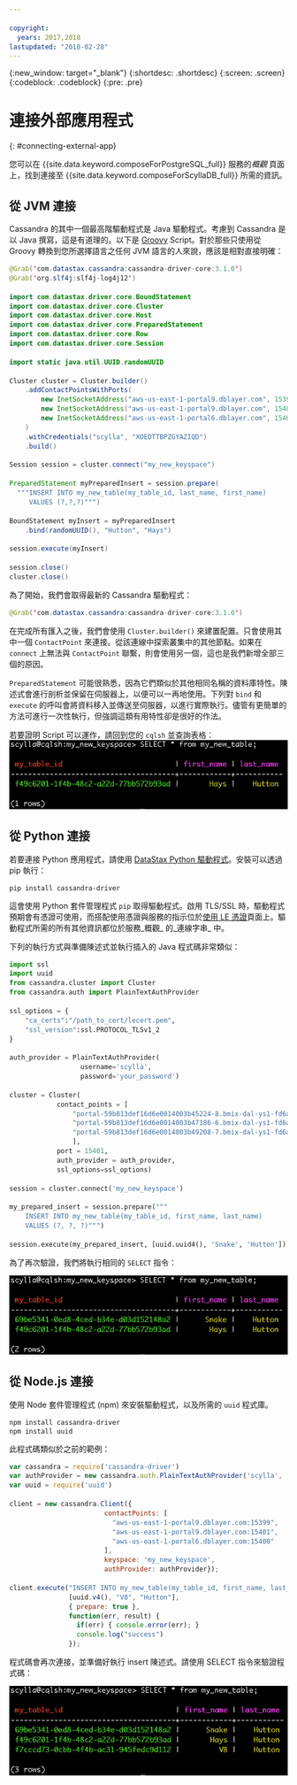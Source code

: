 ```yaml
---

copyright:
  years: 2017,2018
lastupdated: "2018-02-28"
---
```


{:new_window: target="_blank"}
{:shortdesc: .shortdesc}
{:screen: .screen}
{:codeblock: .codeblock}
{:pre: .pre}

# 連接外部應用程式
{: #connecting-external-app}

您可以在 {{site.data.keyword.composeForPostgreSQL_full}} 服務的*概觀* 頁面上，找到連接至 {{site.data.keyword.composeForScyllaDB_full}} 所需的資訊。

## 從 JVM 連接

Cassandra 的其中一個最高階驅動程式是 Java 驅動程式。考慮到 Cassandra 是以 Java 撰寫，這是有道理的。以下是 [Groovy](http://www.groovy-lang.org/documentation.html#gettingstarted) Script。對於那些只使用從 Groovy 轉換到您所選擇語言之任何 JVM 語言的人來說，應該是相對直接明確：

```java
@Grab('com.datastax.cassandra:cassandra-driver-core:3.1.0')
@Grab('org.slf4j:slf4j-log4j12')

import com.datastax.driver.core.BoundStatement
import com.datastax.driver.core.Cluster
import com.datastax.driver.core.Host
import com.datastax.driver.core.PreparedStatement
import com.datastax.driver.core.Row
import com.datastax.driver.core.Session

import static java.util.UUID.randomUUID

Cluster cluster = Cluster.builder()
    .addContactPointsWithPorts(
        new InetSocketAddress("aws-us-east-1-portal9.dblayer.com", 15399 ),
        new InetSocketAddress("aws-us-east-1-portal9.dblayer.com", 15401 ),
        new InetSocketAddress("aws-us-east-1-portal6.dblayer.com", 15400 )
    )
    .withCredentials("scylla", "XOEDTTBPZGYAZIQD")
    .build()

Session session = cluster.connect("my_new_keyspace")

PreparedStatement myPreparedInsert = session.prepare(
  """INSERT INTO my_new_table(my_table_id, last_name, first_name)
     VALUES (?,?,?)""")

BoundStatement myInsert = myPreparedInsert
    .bind(randomUUID(), "Hutton", "Hays")

session.execute(myInsert)

session.close()
cluster.close()
```

為了開始，我們會取得最新的 Cassandra 驅動程式：

```java
@Grab('com.datastax.cassandra:cassandra-driver-core:3.1.0')
```

在完成所有匯入之後，我們會使用 `Cluster.builder()` 來建置配置。只會使用其中一個 `ContactPoint` 來連接。從該連線中探索叢集中的其他節點。如果在 `connect` 上無法與 `ContactPoint` 聯繫，則會使用另一個，這也是我們新增全部三個的原因。

`PreparedStatement` 可能很熟悉，因為它們類似於其他相同名稱的資料庫特性。陳述式會進行剖析並保留在伺服器上，以便可以一再地使用。下列對 `bind` 和 `execute` 的呼叫會將資料移入並傳送至伺服器，以進行實際執行。儘管有更簡單的方法可進行一次性執行，但強調這類有用特性卻是很好的作法。

若要證明 Script 可以運作，請回到您的 `cqlsh` 並查詢表格：
![來自 `cqlsh` 中 `SELECT` 的結果。](./images/results_select_java.png "來自 Select 的結果")

## 從 Python 連接

若要連接 Python 應用程式，請使用 [DataStax Python 驅動程式](https://github.com/datastax/python-driver)。安裝可以透過 pip 執行：

```shell
pip install cassandra-driver
```

這會使用 Python 套件管理程式 `pip` 取得驅動程式。啟用 TLS/SSL 時，驅動程式預期會有憑證可使用，而搭配使用憑證與服務的指示位於[使用 LE 憑證](./scylla-certificates.html)頁面上。驅動程式所需的所有其他資訊都位於服務_概觀_ 的_連線字串_ 中。

下列的執行方式與準備陳述式並執行插入的 Java 程式碼非常類似：

```python
import ssl
import uuid
from cassandra.cluster import Cluster
from cassandra.auth import PlainTextAuthProvider

ssl_options = {
    "ca_certs":"/path_to_cert/lecert.pem",
    "ssl_version":ssl.PROTOCOL_TLSv1_2
}

auth_provider = PlainTextAuthProvider(
                  username='scylla',
                  password='your_password')

cluster = Cluster(
            contact_points = [
                "portal-59b813def16d6e0014003b45224-8.bmix-dal-ys1-fd6a5b7e-e120-43f3-95ea-e40028e540a8.composeci-us-ibm-com.composedb.com",
                "portal-59b813def16d6e0014003b47186-6.bmix-dal-ys1-fd6a5b7e-e120-43f3-95ea-e40028e540a8.composeci-us-ibm-com.composedb.com",
                "portal-59b813def16d6e0014003b49208-7.bmix-dal-ys1-fd6a5b7e-e120-43f3-95ea-e40028e540a8.composeci-us-ibm-com.composedb.com"
                ],
            port = 15401,
            auth_provider = auth_provider,
            ssl_options=ssl_options)

session = cluster.connect('my_new_keyspace')

my_prepared_insert = session.prepare("""
    INSERT INTO my_new_table(my_table_id, first_name, last_name)
    VALUES (?, ?, ?)""")

session.execute(my_prepared_insert, [uuid.uuid4(), 'Snake', 'Hutton'])
```

為了再次驗證，我們將執行相同的 `SELECT` 指令：

![來自 `cqlsh` 中 `SELECT` 的結果。](./images/results_select_python.png "來自 Select 的結果")

## 從 Node.js 連接

使用 Node 套件管理程式 (npm) 來安裝驅動程式，以及所需的 `uuid` 程式庫。

```shell
npm install cassandra-driver
npm install uuid
```

 此程式碼類似於之前的範例：

```javascript
var cassandra = require('cassandra-driver')
var authProvider = new cassandra.auth.PlainTextAuthProvider('scylla', 'XOEDTTBPZGYAZIQD')
var uuid = require('uuid')

client = new cassandra.Client({
                        contactPoints: [
                          "aws-us-east-1-portal9.dblayer.com:15399",
                          "aws-us-east-1-portal9.dblayer.com:15401",
                          "aws-us-east-1-portal6.dblayer.com:15400"
                        ],
                        keyspace: 'my_new_keyspace',
                        authProvider: authProvider});

client.execute("INSERT INTO my_new_table(my_table_id, first_name, last_name) VALUES(?,?,?)",
               [uuid.v4(), "V8", "Hutton"],
               { prepare: true },
               function(err, result) {
                 if(err) { console.error(err); }
                 console.log("success")
               });

```

程式碼會再次連接，並準備好執行 insert 陳述式。請使用 SELECT 指令來驗證程式碼：

![來自 `cqlsh` 中 `SELECT` 的結果。](./images/results_select_node.png "來自 Select 的結果")
